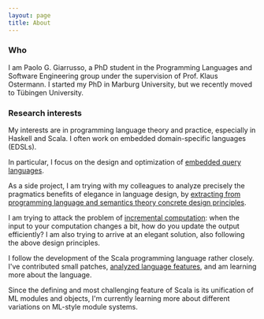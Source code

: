```yaml
---
layout: page
title: About
---
```


### Who
I am Paolo G. Giarrusso, a PhD student in the Programming Languages and Software
Engineering group under the supervision of Prof. Klaus Ostermann. I started my
PhD in Marburg University, but we recently moved to Tübingen University.

### Research interests

My interests are in programming language theory and practice, especially in Haskell and Scala. I often work on embedded domain-specific languages (EDSLs).

In particular, I focus on the design and optimization of [embedded query languages](http://www.informatik.uni-marburg.de/~pgiarrusso/SQuOpt/).

As a side project, I am trying with my colleagues to analyze precisely the pragmatics benefits of elegance in language design, by [extracting from programming language and semantics theory concrete design principles](http://blaisorblade.github.io/dsld/).

I am trying to attack the problem of [incremental computation](http://www.informatik.uni-marburg.de/~pgiarrusso/ILC/): when the input to your computation changes a bit, how do you update the output efficiently? I am also trying to arrive at an elegant solution, also following the above design principles.

I follow the development of the Scala programming language rather closely. I've contributed small patches, [analyzed language features](http://www.informatik.uni-marburg.de/~pgiarrusso/research/gadts/), and am learning more about the language.

Since the defining and most challenging feature of Scala is its unification of ML modules and objects, I'm currently learning more about different variations on ML-style module systems.
